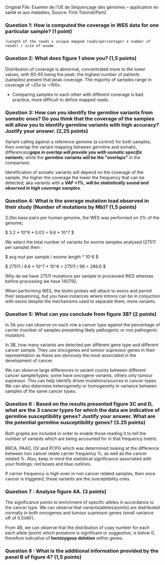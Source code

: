 Original File: Examen de l’UE de Séquençage des génomes – application en santé et aux maladies; Source: First Tutorial/Part2

### Question 1: How is computed the coverage in WES data for one particular sample? (1 point)

`(Length of the reads x unique mapped reads(percentage) x number of reads) / size of exome`

### Question 2: What does figure 1 show you? (1,5 points)

Distribution of coverage is abnormal, concentrated more to the lower values, with 60-65 being the peak; the highest number of patients (samples) present that peak coverage. The majority of samples range in coverage of ~25x to ~100x.
* Comparing samples to each other with different coverage is bad practice, more difficult to define mapped reads.

### Question 3: How can you identify the germline variants from somatic ones? Do you think that the coverage of the samples will allow you to identify germline variants with high accuracy? Justify your answer. (2,25 points)

Variant calling against a reference genome (a control) for both samples, then overlap the variant mapping between germline and somatic, differences/***gaps in overlap will provide you with somatic specific variants***; while the **germline variants will be the "overlaps"** in the comparison. 

Identification of somatic variants will depend on the coverage of the sample, the higher the coverage the lower the frequency that can be detected; aka variants with a ***VAF <1%, will be statistically sound and observed in high coverage samples***. 

### Question 4: What is the average mutation load observed in their study (Number of mutations by Mb)? (1,5 points)

3.2bn base pairs per human genome, the WES was performed on 3% of the genome;

$ 3.2 * 10^9 * 0.03 = 9.6 * 10^7 $

We select the total number of variants for exome samples analysed (27511 per sample) then:

$ avg mut per sample / exome length * 10^6 $

$ 27511 / 9.6 * 10^7  * 10^6 = 27511 / 96 = 286.6 $

Why do we have 27511 mutations per sample in processed WES whereas before processing we have 140792.

When performing WES, the biotin probes will attach to exons and permit their sequencing, but you have instances where introns can be in conjuction with exons despite the mechanisms used to separate them; more variants.

### Question 5: What can you conclude from figure 3B? (2 points) 

In 3A you can observe on each row a cancer type against the percentage of carrier (number of samples presenting likely pathogenic or non pathogenic mutation).

In 3B, how many variants are detected per different gene type and different cancer sample. They use oncogenes and tumour supressor genes in their representation as these are obviously the most associated in the development of cancer. 

We can observe large differences in variant counts between different cancer sample/types; some have oncogene variants, others only tumour supressor. This can help identify driver mutations/sources in cancer types. We can also determine heterogeneity or homogeneity in variance between samples of the same cancer types. 

### Question 6 : Based on the results presented figure 3C and D, what are the 3 cancer types for which the data are indicative of germline susceptibility genes? Justify your answer. What are the potential germline susceptibility genes? (3.25 points)

Both graphs are included in order to enable those reading it to tell the number of variants which are being accounted for in that frequency metric. 

BRCA, PAAD, OV and PCPG which was determined looking at the difference between non cancer relate carrier frequency %, as well as the cancer related %. Also, keep in mind the statistical significance associated with your findings: red boxes and blue outlines.

If carrier frequency is high even in non cancer related samples, then once cancer is triggered, these variants are the susceptibility ones. 

### Question 7 : Analyse figure 4A. (3 points)

The significance points to enrichment of specific alleles in accordance to the cancer type. We can observe that variants(alleles/points) are distributed normally in both oncogenes and tumour supressor genes (small variance off of 0.5VAF). 

From 4B, we can observe that the distribution of copy number for each each allele (point) which presence is significant or suggestive, is below 0, therefore indicative of **hemizygous deletion** within genes.

### Question 8 : What is the additional information provided by the panel B of figure 4? (1,5 points)